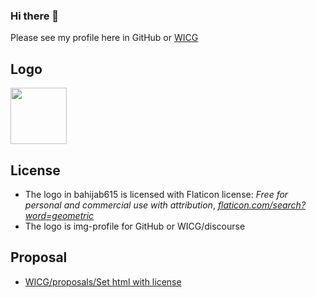 ### Hi there 👋
Please see my profile here in GitHub or [WICG](https://discourse.wicg.io/u/bahijab615/summary)

## Logo
<img src="https://avatars.githubusercontent.com/u/121401954?s=96&v=4" width="90px"/>

## License
- The logo in bahijab615 is licensed with Flaticon license: *Free for personal and commercial use with attribution*, *[flaticon.com/search?word=geometric](https://www.flaticon.com/search?word=geometric)*
- The logo is img-profile for GitHub or WICG/discourse

## Proposal
- [WICG/proposals/Set html with license](https://github.com/WICG/proposals/issues/85)
